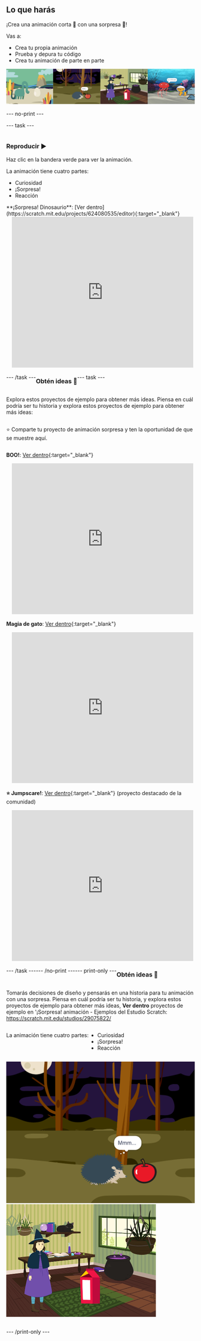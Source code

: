 ## Lo que harás

¡Crea una animación corta 🎥 con una sorpresa 🎉!

Vas a:

+ Crea tu propia animación
+ Prueba y depura tu código
+ Crea tu animación de parte en parte

![Ejemplos de proyectos.](images/surprise-example.png)

--- no-print ---

--- task ---

<div style="display: flex; flex-wrap: wrap">
<div style="flex-basis: 200px; flex-grow: 1">  

### Reproducir ▶️ 

Haz clic en la bandera verde para ver la animación.

La animación tiene cuatro partes:
+ Curiosidad
+ ¡Sorpresa!
+ Reacción

</div>
<div>
**¡Sorpresa! Dinosaurio**: [Ver dentro](https://scratch.mit.edu/projects/624080535/editor){:target="_blank"}
<div class="scratch-preview" style="margin-left: 15px;">
  <iframe allowtransparency="true" width="485" height="402" src="https://scratch.mit.edu/projects/embed/624080535/?autostart=false" frameborder="0"></iframe>
</div>

</div>

--- /task ---

### Obtén ideas 💭

--- task ---

Explora estos proyectos de ejemplo para obtener más ideas. Piensa en cuál podría ser tu historia y explora estos proyectos de ejemplo para obtener más ideas:

⭐ Comparte tu proyecto de animación sorpresa y ten la oportunidad de que se muestre aquí.

**BOO!**: [Ver dentro](https://scratch.mit.edu/projects/624079741/editor){:target="_blank"}
<div class="scratch-preview" style="margin-left: 15px;">
  <iframe allowtransparency="true" width="485" height="402" src="https://scratch.mit.edu/projects/embed/624079741/?autostart=false" frameborder="0"></iframe>
</div>

**Magia de gato**: [Ver dentro](https://scratch.mit.edu/projects/624080047/editor){:target="_blank"}
<div class="scratch-preview" style="margin-left: 15px;">
  <iframe allowtransparency="true" width="485" height="402" src="https://scratch.mit.edu/projects/embed/624080047/?autostart=false" frameborder="0"></iframe>
</div>

**⭐ Jumpscare!**: [Ver dentro](https://scratch.mit.edu/projects/720220722/editor){:target="_blank"} (proyecto destacado de la comunidad)
<div class="scratch-preview" style="margin-left: 15px;">
  <iframe allowtransparency="true" width="485" height="402" src="https://scratch.mit.edu/projects/embed/720220722/?autostart=false" frameborder="0"></iframe>
</div>

--- /task ---

--- /no-print ---

--- print-only ---

### Obtén ideas 💭

Tomarás decisiones de diseño y pensarás en una historia para tu animación con una sorpresa. Piensa en cuál podría ser tu historia, y explora estos proyectos de ejemplo para obtener más ideas, **Ver dentro** proyectos de ejemplo en '¡Sorpresa! animación - Ejemplos del Estudio Scratch: https://scratch.mit.edu/studios/29075822/

La animación tiene cuatro partes:

+ Curiosidad
+ ¡Sorpresa!
+ Reacción

![El proyecto '¡BOO!'.](images/boo.png)
![El proyecto 'Magia de gato'.](images/cat-magic.png)

--- /print-only ---

 
